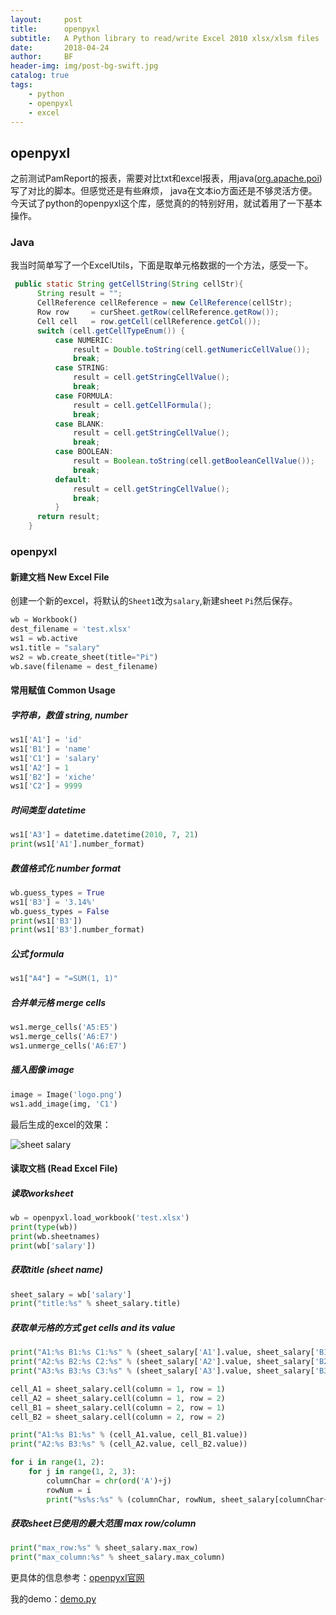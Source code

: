 ```yaml
---
layout:     post
title:      openpyxl
subtitle:   A Python library to read/write Excel 2010 xlsx/xlsm files
date:       2018-04-24
author:     BF
header-img: img/post-bg-swift.jpg
catalog: true
tags:
    - python
    - openpyxl
    - excel
---
```

## openpyxl
之前测试PamReport的报表，需要对比txt和excel报表，用java([org.apache.poi](https://poi.apache.org/))写了对比的脚本。但感觉还是有些麻烦，
java在文本io方面还是不够灵活方便。今天试了python的openpyxl这个库，感觉真的的特别好用，就试着用了一下基本操作。
<!-- more -->
### Java
我当时简单写了一个ExcelUtils，下面是取单元格数据的一个方法，感受一下。
```java
 public static String getCellString(String cellStr){
      String result = "";
      CellReference cellReference = new CellReference(cellStr); 
      Row row     = curSheet.getRow(cellReference.getRow());
      Cell cell   = row.getCell(cellReference.getCol());
      switch (cell.getCellTypeEnum()) {
          case NUMERIC:
              result = Double.toString(cell.getNumericCellValue());
              break;
          case STRING:
              result = cell.getStringCellValue();
              break;
          case FORMULA:
              result = cell.getCellFormula();
              break;
          case BLANK:
              result = cell.getStringCellValue();
              break;
          case BOOLEAN:
              result = Boolean.toString(cell.getBooleanCellValue());
              break;
          default:
              result = cell.getStringCellValue();
              break;
          }
      return result;
    }
```
### openpyxl
#### 新建文档 New Excel File
创建一个新的excel，将默认的`Sheet1`改为`salary`,新建sheet `Pi`然后保存。
```python
wb = Workbook()
dest_filename = 'test.xlsx'
ws1 = wb.active
ws1.title = "salary"
ws2 = wb.create_sheet(title="Pi")
wb.save(filename = dest_filename)
```

#### 常用赋值 Common Usage
##### 字符串，数值 string, number
```python
ws1['A1'] = 'id'
ws1['B1'] = 'name'
ws1['C1'] = 'salary'
ws1['A2'] = 1
ws1['B2'] = 'xiche'
ws1['C2'] = 9999
```

##### 时间类型 datetime
```python
ws1['A3'] = datetime.datetime(2010, 7, 21)
print(ws1['A1'].number_format)
```

##### 数值格式化 number format
```python
wb.guess_types = True
ws1['B3'] = '3.14%'
wb.guess_types = False
print(ws1['B3'])
print(ws1['B3'].number_format)
```

##### 公式 formula
```python
ws1["A4"] = "=SUM(1, 1)"
```

##### 合并单元格 merge cells
```python
ws1.merge_cells('A5:E5')
ws1.merge_cells('A6:E7')
ws1.unmerge_cells('A6:E7')
```
##### 插入图像 image
```python
image = Image('logo.png')
ws1.add_image(img, 'C1')
```

最后生成的excel的效果：

![sheet salary](/img/post/2018/04/2018-04-24-openpyxl_1.jpg)

#### 读取文档 (Read Excel File)
##### 读取worksheet
```python
wb = openpyxl.load_workbook('test.xlsx')
print(type(wb))
print(wb.sheetnames)
print(wb['salary'])
```
##### 获取title (sheet name)
```python
sheet_salary = wb['salary']
print("title:%s" % sheet_salary.title)
```
##### 获取单元格的方式 get cells and its value
```python
print("A1:%s B1:%s C1:%s" % (sheet_salary['A1'].value, sheet_salary['B1'].value, sheet_salary['C1'].value))
print("A2:%s B2:%s C2:%s" % (sheet_salary['A2'].value, sheet_salary['B2'].value, sheet_salary['C2'].value))
print("A3:%s B3:%s C3:%s" % (sheet_salary['A3'].value, sheet_salary['B3'].value, sheet_salary['C3'].value))

cell_A1 = sheet_salary.cell(column = 1, row = 1)
cell_A2 = sheet_salary.cell(column = 1, row = 2)
cell_B1 = sheet_salary.cell(column = 2, row = 1)
cell_B2 = sheet_salary.cell(column = 2, row = 2)

print("A1:%s B1:%s" % (cell_A1.value, cell_B1.value))
print("A2:%s B3:%s" % (cell_A2.value, cell_B2.value))

for i in range(1, 2):
    for j in range(1, 2, 3):
        columnChar = chr(ord('A')+j)
        rowNum = i
        print("%s%s:%s" % (columnChar, rowNum, sheet_salary[columnChar+str(rowNum)].value))
```
##### 获取sheet已使用的最大范围 max row/column
```python
print("max_row:%s" % sheet_salary.max_row)
print("max_column:%s" % sheet_salary.max_column)
```
更具体的信息参考：[openpyxl官网](https://openpyxl.readthedocs.io/en/stable/)

我的demo：[demo.py](https://github.com/bearfly1990/PowerScript/blob/master/Python3/openpyxl/demo.py)
